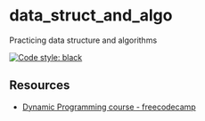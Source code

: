 # data_struct_and_algo
Practicing data structure and algorithms

[![Code style: black](https://img.shields.io/badge/code%20style-black-000000.svg)](https://github.com/psf/black)

## Resources
  * [Dynamic Programming course - freecodecamp](https://youtu.be/oBt53YbR9Kk)
